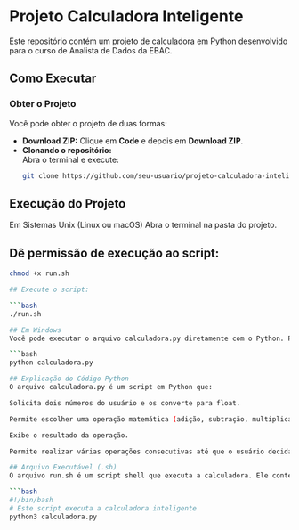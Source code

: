 # Projeto Calculadora Inteligente

Este repositório contém um projeto de calculadora em Python desenvolvido para o curso de Analista de Dados da EBAC.

## Como Executar

### Obter o Projeto
Você pode obter o projeto de duas formas:
- **Download ZIP:** Clique em **Code** e depois em **Download ZIP**.
- **Clonando o repositório:**  
  Abra o terminal e execute:
  ```bash
  git clone https://github.com/seu-usuario/projeto-calculadora-inteligente.git
  
## Execução do Projeto
Em Sistemas Unix (Linux ou macOS)
Abra o terminal na pasta do projeto.

## Dê permissão de execução ao script:

```bash
chmod +x run.sh

## Execute o script:

```bash
./run.sh

## Em Windows
Você pode executar o arquivo calculadora.py diretamente com o Python. Para isso, abra o prompt de comando ou terminal e digite:

```bash
python calculadora.py

## Explicação do Código Python
O arquivo calculadora.py é um script em Python que:

Solicita dois números do usuário e os converte para float.

Permite escolher uma operação matemática (adição, subtração, multiplicação ou divisão).

Exibe o resultado da operação.

Permite realizar várias operações consecutivas até que o usuário decida sair.

## Arquivo Executável (.sh)
O arquivo run.sh é um script shell que executa a calculadora. Ele contém o seguinte comando:

```bash
#!/bin/bash
# Este script executa a calculadora inteligente
python3 calculadora.py

